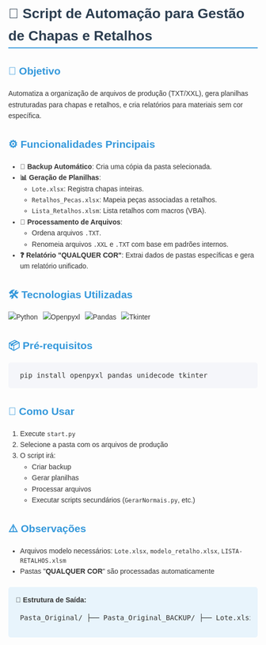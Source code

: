 <div style="font-family: Arial, sans-serif; line-height: 1.6; color: #333;"> <h1 style="color: #2c3e50; border-bottom: 2px solid #3498db;">📂 Script de Automação para Gestão de Chapas e Retalhos</h1> <h2 style="color: #3498db;">🎯 Objetivo</h2> <p>Automatiza a organização de arquivos de produção (TXT/XXL), gera planilhas estruturadas para chapas e retalhos, e cria relatórios para materiais sem cor específica.</p> <h2 style="color: #3498db;">⚙️ Funcionalidades Principais</h2> <ul> <li><strong>🔄 Backup Automático</strong>: Cria uma cópia da pasta selecionada.</li> <li><strong>📊 Geração de Planilhas</strong>: <ul> <li><code>Lote.xlsx</code>: Registra chapas inteiras.</li> <li><code>Retalhos_Pecas.xlsx</code>: Mapeia peças associadas a retalhos.</li> <li><code>Lista_Retalhos.xlsm</code>: Lista retalhos com macros (VBA).</li> </ul> </li> <li><strong>🔀 Processamento de Arquivos</strong>: <ul> <li>Ordena arquivos <code>.TXT</code>.</li> <li>Renomeia arquivos <code>.XXL</code> e <code>.TXT</code> com base em padrões internos.</li> </ul> </li> <li><strong>❓ Relatório "QUALQUER COR"</strong>: Extrai dados de pastas específicas e gera um relatório unificado.</li> </ul> <h2 style="color: #3498db;">🛠️ Tecnologias Utilizadas</h2> <div style="display: flex; gap: 10px; flex-wrap: wrap;"> <img src="https://img.shields.io/badge/Python-3776AB?style=for-the-badge&logo=python&logoColor=white" alt="Python"> <img src="https://img.shields.io/badge/Openpyxl-00A98F?style=for-the-badge" alt="Openpyxl"> <img src="https://img.shields.io/badge/Pandas-150458?style=for-the-badge&logo=pandas&logoColor=white" alt="Pandas"> <img src="https://img.shields.io/badge/Tkinter-3776AB?style=for-the-badge" alt="Tkinter"> </div> <h2 style="color: #3498db;">📦 Pré-requisitos</h2> <pre style="background: #f5f6fa; padding: 15px; border-radius: 5px;"> pip install openpyxl pandas unidecode tkinter </pre> <h2 style="color: #3498db;">🚀 Como Usar</h2> <ol> <li>Execute <code>start.py</code></li> <li>Selecione a pasta com os arquivos de produção</li> <li>O script irá: <ul> <li>Criar backup</li> <li>Gerar planilhas</li> <li>Processar arquivos</li> <li>Executar scripts secundários (<code>GerarNormais.py</code>, etc.)</li> </ul> </li> </ol> <h2 style="color: #3498db;">⚠️ Observações</h2> <ul> <li>Arquivos modelo necessários: <code>Lote.xlsx</code>, <code>modelo_retalho.xlsx</code>, <code>LISTA-RETALHOS.xlsm</code></li> <li>Pastas "<strong>QUALQUER COR</strong>" são processadas automaticamente</li> </ul> <div style="background: #e8f4fc; padding: 15px; border-radius: 5px; margin-top: 20px;"> <strong>📁 Estrutura de Saída:</strong> <pre> Pasta_Original/ ├── Pasta_Original_BACKUP/ ├── Lote.xlsx ├── Retalhos_Pecas.xlsx ├── Lista_Retalhos.xlsm └── Relatorio_Qualquer_Cor.xlsx </pre> </div> </div>
